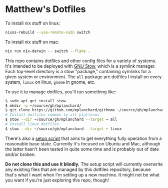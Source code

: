 # Matthew's Dotfiles

To install nix stuff on linux:

```sh
nixos-rebuild --use-remote-sudo switch
```

To install nix stuff on mac:

```sh
nix run nix-darwin -- switch --flake .
```

This repo contains dotfiles and other config files for a variety of systems.
It's intended to be deployed with [GNU Stow], which is a symlink manager. Each
top-level directory is a stow "package," containing symlinks for a given system
or environment. The `all` package are dotfiles I install on every system,
`linux` on linux, `gnome` in gnome, etc.

To use it to manage dotfiles, you'll run something like:

```sh
$ sudo apt-get install stow
$ mkdir -p ~/source/gh/mplanchard/
$ git clone https://github.com/mplanchard/githome ~/source/gh/mplanchard/githome
# Install dotfiles common to all platforms
$ stow --dir ~/source/gh/mplanchard --target ~ all
# Install linux dotfiles
$ stow --dir ~/source/gh/mplanchard --target ~ linux
```

There's also a [setup script] that aims to get everything fully operation from a
reasonable base state. Currently it's focused on Ubuntu and Mac, although the
latter hasn't been tested in quite some time and is probably out of date and/or
broken.

**Do not clone this and use it blindly.** The setup script will currently
overwrite any existing files that are managed by this dotfiles repository,
because that's what I want when I'm setting up a new machine. It might not be
what you want if you're just exploring this repo, though!

[gnu stow]: https://www.gnu.org/software/stow/
[setup script]: ./scripts/setup.sh
